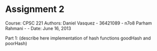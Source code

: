 Assignment 2
=======================

Course:  CPSC 221
Authors: Daniel Vasquez - 36421089 - n7o8
         Parham Rahmani -  -
Date:    June 16, 2013



Part 1:
(describe here implementation of hash functions goodHash and poorHash)
